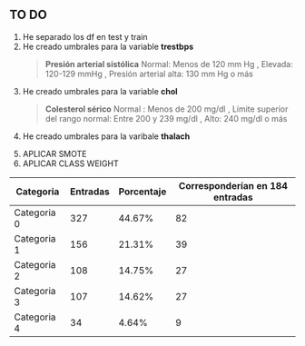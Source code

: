 ## TO DO

1. He separado los df en test y train
2. He creado  umbrales para la variable **trestbps**
   > **Presión arterial sistólica**  Normal:  Menos de 120  mm Hg , Elevada: 120-129 mmHg , Presión arterial alta: 130 mm Hg o más
3. He creado umbrales para la variable **chol**
   > **Colesterol sérico** Normal : Menos de 200 mg/dl , Límite superior del rango normal: Entre 200 y 239 mg/dl , Alto: 240 mg/dl o más
4. He creado umbrales para la varibale **thalach**
   >
5. APLICAR SMOTE
6. APLICAR CLASS WEIGHT
   

| Categoria   | Entradas | Porcentaje | Corresponderían en 184 entradas |
|-------------|----------|------------|---------------------------------|
| Categoria 0 | 327      | 44.67%     | 82                              |
| Categoria 1 | 156      | 21.31%     | 39                              |
| Categoria 2 | 108      | 14.75%     | 27                              |
| Categoria 3 | 107      | 14.62%     | 27                              |
| Categoria 4 | 34       | 4.64%      | 9                               |

   